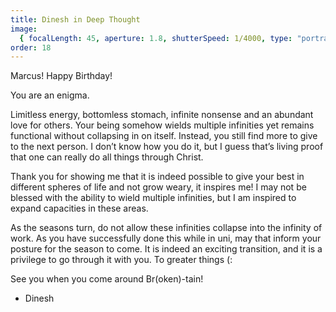 ```yaml
---
title: Dinesh in Deep Thought
image:
  { focalLength: 45, aperture: 1.8, shutterSpeed: 1/4000, type: "portrait" }
order: 18
---
```


Marcus! Happy Birthday!

You are an enigma.

Limitless energy, bottomless stomach, infinite nonsense and an abundant love for others. Your being somehow wields multiple infinities yet remains functional without collapsing in on itself. Instead, you still find more to give to the next person. I don’t know how you do it, but I guess that’s living proof that one can really do all things through Christ.

Thank you for showing me that it is indeed possible to give your best in different spheres of life and not grow weary, it inspires me! I may not be blessed with the ability to wield multiple infinities, but I am inspired to expand capacities in these areas.

As the seasons turn, do not allow these infinities collapse into the infinity of work. As you have successfully done this while in uni, may that inform your posture for the season to come. It is indeed an exciting transition, and it is a privilege to go through it with you. To greater things (:

See you when you come around Br(oken)-tain!

- Dinesh

